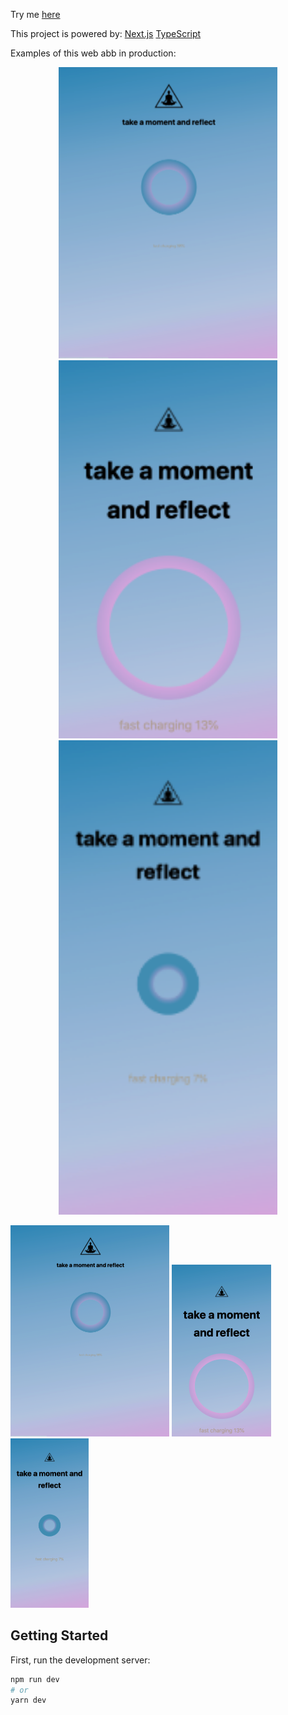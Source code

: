 Try me
[here](https://meditation-iota.vercel.app/)

This project is powered by:
[Next.js](https://nextjs.org/)
[TypeScript](https://www.typescriptlang.org/)

Examples of this web abb in production:
<p align="center">
  <img src="prod/meditationIpadPro.png" width="350" title="Ipad Pro">
  <img src="prod/meditationPixel2XL.png" width="350" title="Pixel 2 XL">
  <img src="prod/meditationIphone5SE.png" width="350" title="Iphone 5 SE">
</p>

![Ipad Pro](prod/meditationIpadPro.png)
![Pixel 2 XL](prod/meditationPixel2XL.png)
![Iphone 5 SE](prod/meditationIphone5SE.png)



## Getting Started

First, run the development server:

```bash
npm run dev
# or
yarn dev
```

